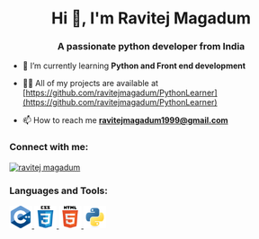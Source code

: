 <h1 align="center">Hi 👋, I'm Ravitej Magadum</h1>
<h3 align="center">A passionate python developer from India</h3>

- 🌱 I’m currently learning **Python and Front end development**

- 👨‍💻 All of my projects are available at [https://github.com/ravitejmagadum/PythonLearner](https://github.com/ravitejmagadum/PythonLearner)

- 📫 How to reach me **ravitejmagadum1999@gmail.com**

<h3 align="left">Connect with me:</h3>
<p align="left">
<a href="https://linkedin.com/in/ravitej-magadum" target="blank"><img align="center" src="https://raw.githubusercontent.com/rahuldkjain/github-profile-readme-generator/master/src/images/icons/Social/linked-in-alt.svg" alt="ravitej magadum" height="30" width="40" /></a>
</p>

<h3 align="left">Languages and Tools:</h3>
<p align="left"> <a href="https://www.w3schools.com/cpp/" target="_blank" rel="noreferrer"> <img src="https://raw.githubusercontent.com/devicons/devicon/master/icons/cplusplus/cplusplus-original.svg" alt="cplusplus" width="40" height="40"/> </a> <a href="https://www.w3schools.com/css/" target="_blank" rel="noreferrer"> <img src="https://raw.githubusercontent.com/devicons/devicon/master/icons/css3/css3-original-wordmark.svg" alt="css3" width="40" height="40"/> </a> <a href="https://www.w3.org/html/" target="_blank" rel="noreferrer"> <img src="https://raw.githubusercontent.com/devicons/devicon/master/icons/html5/html5-original-wordmark.svg" alt="html5" width="40" height="40"/> </a> <a href="https://www.python.org" target="_blank" rel="noreferrer"> <img src="https://raw.githubusercontent.com/devicons/devicon/master/icons/python/python-original.svg" alt="python" width="40" height="40"/> </a> </p>

